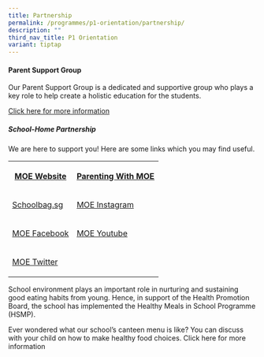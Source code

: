 ```yaml
---
title: Partnership
permalink: /programmes/p1-orientation/partnership/
description: ""
third_nav_title: P1 Orientation
variant: tiptap
---
```

<h4>Parent Support Group</h4>
<p>Our Parent Support Group is a dedicated and supportive group who plays
a key role to help create a holistic education for the students.</p>
<p><a href="/partnership/parent-support-group" rel="noopener noreferrer nofollow" target="_blank">Click here for more information</a>
</p>
<h5>School-Home Partnership</h5>
<p>We are here to support you! Here are some links which you may find useful.</p>
<table style="minWidth: 50px">
<colgroup>
<col>
<col>
</colgroup>
<tbody>
<tr>
<th rowspan="1" colspan="1">
<p><a href="http://www.moe.gov.sg/" rel="noopener noreferrer nofollow" target="_blank">MOE Website</a>
</p>
</th>
<th rowspan="1" colspan="1">
<p><a href="https://www.instagram.com/parentingwith.moesg/?hl=en" rel="noopener noreferrer nofollow" target="_blank"><u>Parenting With MOE</u></a>
</p>
</th>
</tr>
<tr>
<td rowspan="1" colspan="1">
<p><a href="https://www.schoolbag.edu.sg/" rel="noopener noreferrer nofollow" target="_blank">Schoolbag.sg</a>
</p>
</td>
<td rowspan="1" colspan="1">
<p><a href="https://www.instagram.com/moesingapore/?hl=en" rel="noopener noreferrer nofollow" target="_blank">MOE Instagram</a>
</p>
</td>
</tr>
<tr>
<td rowspan="1" colspan="1">
<p><a href="http://www.facebook.com/moesingapore" rel="noopener noreferrer nofollow" target="_blank">MOE Facebook</a>
</p>
</td>
<td rowspan="1" colspan="1">
<p><a href="http://www.youtube.com/moespore" rel="noopener noreferrer nofollow" target="_blank">MOE Youtube</a>
</p>
</td>
</tr>
<tr>
<td rowspan="1" colspan="1">
<p><a href="http://www.twitter.com/#!MOEsg" rel="noopener noreferrer nofollow" target="_blank">MOE Twitter</a>
</p>
</td>
<td rowspan="1" colspan="1">
<p></p>
</td>
</tr>
</tbody>
</table>
<p>School environment plays an important role in nurturing and sustaining
good eating habits from young. Hence, in support of the Health Promotion
Board, the school has implemented the Healthy Meals in School Programme
(HSMP).</p>
<p>Ever wondered what our school’s canteen menu is like? You can discuss
with your child on how to make healthy food choices. Click here for more
information</p>